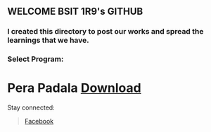 ## WELCOME BSIT 1R9's GITHUB
### I created this directory to post our works and spread the learnings that we have.

### Select Program:
# Pera Padala [Download](https://github.com/Brrzzy/BSIT1R9/tree/Pera-Padala)
 Stay connected:
 >[Facebook](https://www.facebook.com/groups/179234956264495/)
